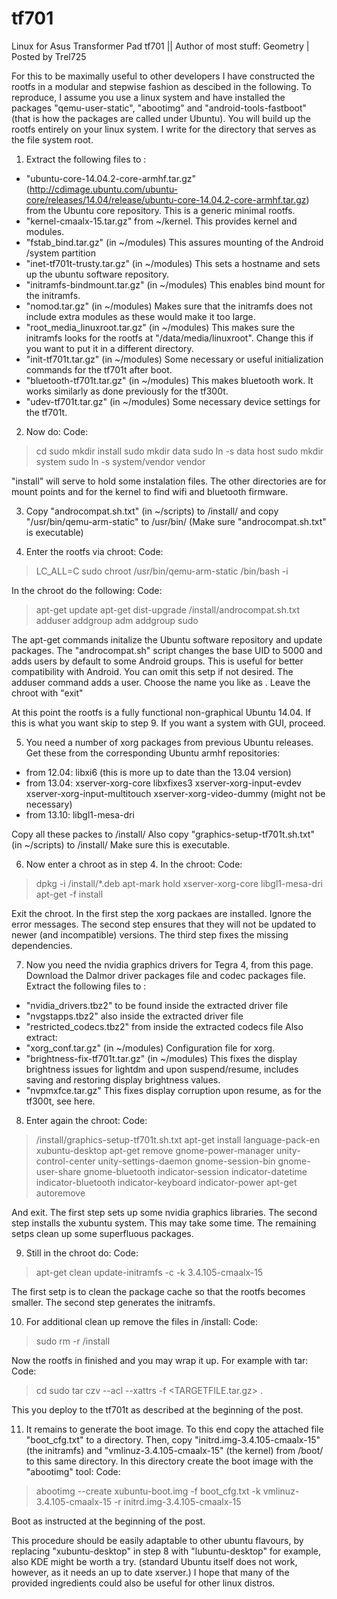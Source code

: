# tf701

Linux for Asus Transformer Pad tf701 || Author of most stuff: Geometry | Posted by Trel725

For this to be maximally useful to other developers I have constructed the rootfs in a modular and stepwise fashion as descibed in the following. To reproduce, I assume you use a linux system and have installed the packages "qemu-user-static", "abootimg" and "android-tools-fastboot" (that is how the packages are called under Ubuntu). You will build up the rootfs entirely on your linux system. I write <ROOT> for the directory that serves as the file system root.

1. Extract the following files to <ROOT>:

- "ubuntu-core-14.04.2-core-armhf.tar.gz" (http://cdimage.ubuntu.com/ubuntu-core/releases/14.04/release/ubuntu-core-14.04.2-core-armhf.tar.gz) from the Ubuntu core repository. This is a generic minimal rootfs.
- "kernel-cmaalx-15.tar.gz" from ~/kernel. This provides kernel and modules.
- "fstab_bind.tar.gz" (in ~/modules) This assures mounting of the Android /system partition
- "inet-tf701t-trusty.tar.gz" (in ~/modules) This sets a hostname and sets up the ubuntu software repository.
- "initramfs-bindmount.tar.gz" (in ~/modules)  This enables bind mount for the initramfs.
- "nomod.tar.gz" (in ~/modules) Makes sure that the initramfs does not include extra modules as these would make it too large.
- "root_media_linuxroot.tar.gz" (in ~/modules) This makes sure the initramfs looks for the rootfs at "/data/media/linuxroot". Change this if you want to put it in a different directory.
- "init-tf701t.tar.gz" (in ~/modules) Some necessary or useful initialization commands for the tf701t after boot.
- "bluetooth-tf701t.tar.gz" (in ~/modules) This makes bluetooth work. It works similarly as done previously for the tf300t.
- "udev-tf701t.tar.gz" (in ~/modules) Some necessary device settings for the tf701t.

2. Now do:
Code:

> cd <ROOT>
> sudo mkdir install
> sudo mkdir data
> sudo ln -s data host
> sudo mkdir system
> sudo ln -s system/vendor vendor

"install" will serve to hold some instalation files. The other directories are for mount points and for the kernel to find wifi and bluetooth firmware.

3. Copy "androcompat.sh.txt" (in ~/scripts) to <ROOT>/install/ and copy "/usr/bin/qemu-arm-static" to <ROOT>/usr/bin/
(Make sure "androcompat.sh.txt" is executable)

4. Enter the rootfs via chroot:
Code:

> LC_ALL=C sudo chroot <ROOT> /usr/bin/qemu-arm-static /bin/bash -i

In the chroot do the following:
Code:

> apt-get update
> apt-get dist-upgrade
> /install/androcompat.sh.txt
> adduser <USERNAME>
> addgroup <USERNAME> adm
> addgroup <USERNAME> sudo

The apt-get commands initalize the Ubuntu software repository and update packages. The "androcompat.sh" script changes the base UID to 5000 and adds users by default to some Android groups. This is useful for better compatibility with Android. You can omit this setp if not desired. The adduser command adds a user. Choose the name you like as <USERNAME>. Leave the chroot with "exit"

At this point the rootfs is a fully functional non-graphical Ubuntu 14.04. If this is what you want skip to step 9. If you want a system with GUI, proceed.

5. You need a number of xorg packages from previous Ubuntu releases. Get these from the corresponding Ubuntu armhf repositories:
- from 12.04:
libxi6 (this is more up to date than the 13.04 version)
- from 13.04:
xserver-xorg-core
libxfixes3
xserver-xorg-input-evdev
xserver-xorg-input-multitouch
xserver-xorg-video-dummy (might not be necessary)
- from 13.10:
libgl1-mesa-dri

Copy all these packes to <ROOT>/install/
Also copy "graphics-setup-tf701t.sh.txt" (in ~/scripts) to <ROOT>/install/
Make sure this is executable.

6. Now enter a chroot as in step 4. In the chroot:
Code:

> dpkg -i /install/*.deb
> apt-mark hold xserver-xorg-core libgl1-mesa-dri
> apt-get -f install

Exit the chroot. In the first step the xorg packaes are installed. Ignore the error messages. The second step ensures that they will not be updated to newer (and incompatible) versions. The third step fixes the missing dependencies.

7. Now you need the nvidia graphics drivers for Tegra 4, from this page. Download the Dalmor driver packages file and codec packages file. Extract the following files to <ROOT>:
- "nvidia_drivers.tbz2" to be found inside the extracted driver file
- "nvgstapps.tbz2" also inside the extracted driver file
- "restricted_codecs.tbz2" from inside the extracted codecs file
Also extract:
- "xorg_conf.tar.gz" (in ~/modules) Configuration file for xorg.
- "brightness-fix-tf701t.tar.gz" (in ~/modules) This fixes the display brightness issues for lightdm and upon suspend/resume, includes saving and restoring display brightness values.
- "nvpmxfce.tar.gz" This fixes display corruption upon resume, as for the tf300t, see here.

8. Enter again the chroot:
Code:

> /install/graphics-setup-tf701t.sh.txt
> apt-get install language-pack-en xubuntu-desktop
> apt-get remove gnome-power-manager unity-control-center unity-settings-daemon gnome-session-bin gnome-user-share gnome-bluetooth indicator-session indicator-datetime indicator-bluetooth indicator-keyboard indicator-power
> apt-get autoremove

And exit. The first step sets up some nvidia graphics libraries. The second step installs the xubuntu system. This may take some time. The remaining setps clean up some superfluous packages.

9. Still in the chroot do:
Code:

> apt-get clean
> update-initramfs -c -k 3.4.105-cmaalx-15

The first setp is to clean the package cache so that the rootfs becomes smaller. The second step generates the initramfs.

10. For additional clean up remove the files in <ROOT>/install:
Code:

> sudo rm -r <ROOT>/install

Now the rootfs in finished and you may wrap it up. For example with tar:
Code:

> cd <ROOT>
> sudo tar czv --acl --xattrs -f <TARGETFILE.tar.gz> .

This you deploy to the tf701t as described at the beginning of the post.

11. It remains to generate the boot image. To this end copy the attached file "boot_cfg.txt" to a directory. Then, copy "initrd.img-3.4.105-cmaalx-15" (the initramfs) and "vmlinuz-3.4.105-cmaalx-15" (the kernel) from <ROOT>/boot/ to this same directory. In this directory create the boot image with the "abootimg" tool:
Code:

> abootimg --create xubuntu-boot.img -f boot_cfg.txt -k vmlinuz-3.4.105-cmaalx-15 -r initrd.img-3.4.105-cmaalx-15

Boot as instructed at the beginning of the post.


This procedure should be easily adaptable to other ubuntu flavours, by replacing "xubuntu-desktop" in step 8 with "lubuntu-desktop" for example, also KDE might be worth a try. (standard Ubuntu itself does not work, however, as it needs an up to date xserver.) I hope that many of the provided ingredients could also be useful for other linux distros. 
